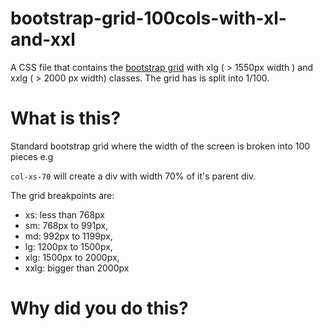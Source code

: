 # bootstrap-grid-100cols-with-xl-and-xxl

A CSS file that contains the <a href='https://v4-alpha.getbootstrap.com/layout/grid/'>bootstrap grid</a> with xlg ( > 1550px width ) and xxlg ( > 2000 px width) classes. The grid has is split into 1/100.

# What is this?

Standard bootstrap grid where the width of the screen is broken into 100 pieces e.g

`col-xs-70` will create a div with width 70% of it's parent div.

The grid breakpoints are:

  - xs: less than 768px
  - sm: 768px to 991px,
  - md: 992px to 1199px,
  - lg: 1200px to 1500px,
  - xlg: 1500px to 2000px,
  - xxlg: bigger than 2000px

# Why did you do this?

